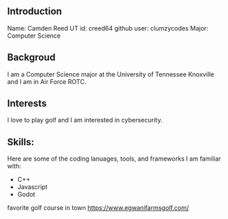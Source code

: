 ## Introduction
Name: Camden Reed
UT id: creed64
github user: clumzycodes
Major: Computer Science

## Backgroud
I am a Computer Science major at the University of Tennessee Knoxville and I am in Air Force ROTC.

## Interests
I love to play golf and I am interested in cybersecurity.

## Skills:
Here are some of the coding lanuages, tools, and frameworks I am familiar with:
- C++
- Javascript
- Godot

favorite golf course in town
https://www.egwanifarmsgolf.com/
